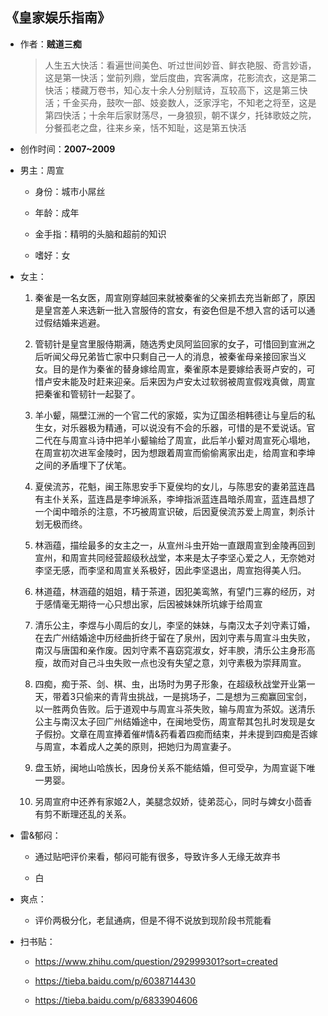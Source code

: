 ## 《皇家娱乐指南》

- 作者：**贼道三痴**
  
    > 人生五大快活：看遍世间美色、听过世间妙音、鲜衣艳服、奇言妙语，这是第一快活；堂前列鼎，堂后度曲，宾客满席，花影流衣，这是第二快活；楼藏万卷书，知心友十余人分别赋诗，互较高下，这是第三快活；千金买舟，鼓吹一部、妓妾数人，泛家浮宅，不知老之将至，这是第四快活；十余年后家财荡尽，一身狼狈，朝不谋夕，托钵歌妓之院，分餐孤老之盘，往来乡亲，恬不知耻，这是第五快活

- 创作时间：**2007~2009**

- 男主：周宣

  * 身份：城市小屌丝
  
  * 年龄：成年
  * 金手指：精明的头脑和超前的知识
  * 嗜好：女

- 女主：

  1. 秦雀是一名女医，周宣刚穿越回来就被秦雀的父亲抓去充当新郎了，原因是皇宫差人来选新一批入宫服侍的宫女，有姿色但是不想入宫的话可以通过假结婚来逃避。

  2. 管韧针是皇宫里服侍期满，随选秀史凤阿监回家的女子，可惜回到宣洲之后听闻父母兄弟皆亡家中只剩自己一人的消息，被秦雀母亲接回家当义女。目的是作为秦雀的替身嫁给周宣，秦雀原本是要嫁给表哥卢安的，可惜卢安未能及时赶来迎亲。后来因为卢安太过软弱被周宣假戏真做，周宣把秦雀和管韧针一起娶了。
  3. 羊小颦，隔壁江洲的一个官二代的家姬，实为辽国丞相韩德让与皇后的私生女，对乐器极为精通，可以说没有不会的乐器，可惜的是不爱说话。官二代在与周宣斗诗中把羊小颦输给了周宣，此后羊小颦对周宣死心塌地，在周宣初次进军金陵时，因为想跟着周宣而偷偷离家出走，给周宣和李坤之间的矛盾埋下了伏笔。
  4. 夏侯流苏，花魁，闽王陈思安手下夏侯均的女儿，与陈思安的妻弟蓝连昌有主仆关系，蓝连昌是李坤派系，李坤指派蓝连昌暗杀周宣，蓝连昌想了一个闺中暗杀的注意，不巧被周宣识破，后因夏侯流苏爱上周宣，刺杀计划无极而终。
  5. 林涵蕴，描绘最多的女主之一，从宣州斗虫开始一直跟周宣到金陵再回到宣州，和周宣共同经营超级秋战堂，本来是太子李坚心爱之人，无奈她对李坚无感，而李坚和周宣关系极好，因此李坚退出，周宣抱得美人归。
  6. 林道蕴，林涵蕴的姐姐，精于茶道，因犯美鸾煞，有望门三寡的经历，对于感情毫无期待一心只想出家，后因被妹妹所坑嫁于给周宣
  7. 清乐公主，李煜与小周后的女儿，李坚的妹妹，与南汉太子刘守素订婚，在去广州结婚途中历经曲折终于留在了泉州，因刘守素与周宣斗虫失败，南汉与唐国和亲作废。因刘守素不喜窈窕淑女，好丰腴，清乐公主身形高瘦，故而对自己斗虫失败一点也没有失望之意，刘守素极为崇拜周宣。
  8. 四痴，痴于茶、剑、棋、虫，出场时为男子形象，在超级秋战堂开业第一天，带着3只偷来的青背虫挑战，一是挑场子，二是想为三痴赢回宝剑，以一胜两负告败。后于道观中与周宣斗茶失败，输与周宣为茶奴。送清乐公主与南汉太子回广州结婚途中，在闽地受伤，周宣帮其包扎时发现是女子假扮。文章在周宣捧着催#情&药看着四痴而结束，并未提到四痴是否嫁与周宣，本着成人之美的原则，把她归为周宣妻子。
  9. 盘玉娇，闽地山哈族长，因身份关系不能结婚，但可受孕，为周宣诞下唯一男婴。
  10. 另周宣府中还养有家姬2人，美腿念奴娇，徒弟蕊心，同时与婢女小茴香有剪不断理还乱的关系。

- 雷&郁闷：

  * 通过贴吧评价来看，郁闷可能有很多，导致许多人无缘无故弃书

  * 白

- 爽点：
  
  * 评价两极分化，老鼠通病，但是不得不说放到现阶段书荒能看

- 扫书贴：
  
  * <https://www.zhihu.com/question/292999301?sort=created>

  * <https://tieba.baidu.com/p/6038714430>
  * <https://tieba.baidu.com/p/6833904606>